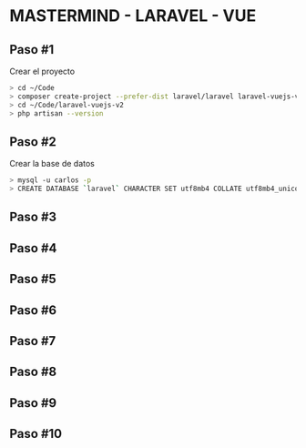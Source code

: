 # MASTERMIND - LARAVEL - VUE

## Paso #1

Crear el proyecto

```bash
> cd ~/Code
> composer create-project --prefer-dist laravel/laravel laravel-vuejs-v2
> cd ~/Code/laravel-vuejs-v2
> php artisan --version
```
## Paso #2

Crear la base de datos

```bash
> mysql -u carlos -p
> CREATE DATABASE `laravel` CHARACTER SET utf8mb4 COLLATE utf8mb4_unicode_ci;
```

## Paso #3
## Paso #4
## Paso #5
## Paso #6
## Paso #7
## Paso #8
## Paso #9
## Paso #10
